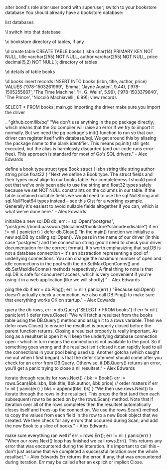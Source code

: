 alter bond's role
alter user bond with superuser;
switch to your bookstore database
You should already have a bookstore database:

list databases

\l
switch into that database

\c bookstore
directory of tables, if any

\d
create table
CREATE TABLE books (
  isbn    char(14)     PRIMARY KEY NOT NULL,
  title   varchar(255) NOT NULL,
  author  varchar(255) NOT NULL,
  price   decimal(5,2) NOT NULL
);
directory of tables

\d
details of table books

\d books
insert records
INSERT INTO books (isbn, title, author, price) VALUES
('978-1503261969', 'Emma', 'Jayne Austen', 9.44),
('978-1505255607', 'The Time Machine', 'H. G. Wells', 5.99),
('978-1503379640', 'The Prince', 'Niccolò Machiavelli', 6.99);
view records

SELECT * FROM books;
main.go
importing the driver
make sure you import the driver

_ "github.com/lib/pq"
"We don't use anything in the pq package directly, which means that the Go compiler will raise an error if we try to import it normally. But we need the pq package's init() function to run so that our driver can register itself with database/sql. We get around this by aliasing the package name to the blank identifier. This means pq.init() still gets executed, but the alias is harmlessly discarded (and our code runs error-free). This approach is standard for most of Go's SQL drivers." - Alex Edwards

define a book type struct
type Book struct {
	isbn   string
	title  string
	author string
	price  float32
}
"Next we define a Book type. The struct fields and their types must align to our books table. For completeness I should point out that we've only been able to use the string and float32 types safely because we set NOT NULL constraints on the columns in our table. If the table contained nullable fields we would need to use the sql.NullString and sql.NullFloat64 types instead – see this Gist for a working example. Generally it's easiest to avoid nullable fields altogether if you can, which is what we've done here." - Alex Edwards

initialize a new sql.DB
db, err := sql.Open("postgres", "postgres://bond:password@localhost/bookstore?sslmode=disable")
	if err != nil {
		panic(err)
	}
	defer db.Close()
"In the main() function we initialise a new sql.DB by calling sql.Open(). We pass in the name of our driver (in this case "postgres") and the connection string (you'll need to check your driver documentation for the correct format). It's worth emphasizing that sql.DB is not a database connection – it's an abstraction representing a pool of underlying connections. You can change the maximum number of open and idle connections in the pool with the db.SetMaxOpenConns() and db.SetMaxIdleConns() methods respectively. A final thing to note is that sql.DB is safe for concurrent access, which is very convenient if you're using it in a web application (like we will shortly)." - Alex Edwards

ping the db
	if err = db.Ping(); err != nil {
		panic(err)
	}
"Because sql.Open() doesn't actually check a connection, we also call DB.Ping() to make sure that everything works OK on startup." - Alex Edwards

query the db
rows, err := db.Query("SELECT * FROM books")
	if err != nil {
		panic(err)
	}
	defer rows.Close()
"We will fetch a resultset from the books table using the DB.Query() method and assign it to a rows variable. Then we defer rows.Close() to ensure the resultset is properly closed before the parent function returns. Closing a resultset properly is really important. As long as a resultset is open it will keep the underlying database connection open – which in turn means the connection is not available to the pool. So if something goes wrong and the resultset isn't closed it can rapidly lead to all the connections in your pool being used up. Another gotcha (which caught me out when I first began) is that the defer statement should come after you check for an error from DB.Query. Otherwise, if DB.Query() returns an error, you'll get a panic trying to close a nil resultset." - Alex Edwards

iterate through results
	for rows.Next() {
		bk := Book{}
		err := rows.Scan(&bk.isbn, &bk.title, &bk.author, &bk.price) // order matters
		if err != nil {
			panic(err)
		}
		bks = append(bks, bk)
	}
"We then use rows.Next() to iterate through the rows in the resultset. This preps the first (and then each subsequent) row to be acted on by the rows.Scan() method. Note that if iteration over all of the rows completes then the resultset automatically closes itself and frees-up the connection. We use the rows.Scan() method to copy the values from each field in the row to a new Book object that we created. We then check for any errors that occurred during Scan, and add the new Book to a slice of books." - Alex Edwards

make sure everything ran well
	if err = rows.Err(); err != nil {
		panic(err)
	}
"When our rows.Next() loop has finished we call rows.Err(). This returns any error that was encountered during the interation. It's important to call this – don't just assume that we completed a successful iteration over the whole resultset." - Alex Edwards Err returns the error, if any, that was encountered during iteration. Err may be called after an explicit or implicit Close.